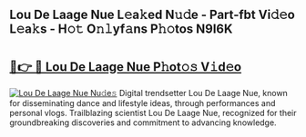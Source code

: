 ## Lou De Laage Nue L𝚎a𝚔ed N𝚞𝚍e - Part-fbt Vi𝚍𝚎o L𝚎a𝚔s - H𝚘𝚝 O𝚗𝚕yf𝚊ns P𝚑𝚘tos N9I6K

# <h2><a href="http://kfc4zq.oniu.top/?m=Lou+De+Laage+Nue">🔗👉 🔴 Lou De Laage Nue P𝚑ot𝚘𝚜 V𝚒d𝚎o</a></h2>

[![Lou De Laage Nue Nu𝚍e𝚜](https://i.imgur.com/0qMVB7G.gif)](http://kfc4zq.oniu.top/?m=Lou+De+Laage+Nue)
Digital trendsetter Lou De Laage Nue, known for disseminating dance and lifestyle ideas, through performances and personal vlogs. Trailblazing scientist Lou De Laage Nue, recognized for their groundbreaking discoveries and commitment to advancing knowledge.  
